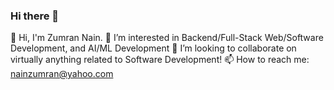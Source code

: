 ### Hi there 👋

👋 Hi, I'm Zumran Nain.
👀 I’m interested in Backend/Full-Stack Web/Software Development, and AI/ML Development
💞️ I’m looking to collaborate on virtually anything related to Software Development!
📫 How to reach me: nainzumran@yahoo.com

<!--
**Zumran58/Zumran58** is a ✨ _special_ ✨ repository because its `README.md` (this file) appears on your GitHub profile.

Here are some ideas to get you started:

- 🔭 I’m currently working on ...
- 🌱 I’m currently learning ...
- 👯 I’m looking to collaborate on ...
- 🤔 I’m looking for help with ...
- 💬 Ask me about ...
- 📫 How to reach me: ...
- 😄 Pronouns: ...
- ⚡ Fun fact: ...
-->
